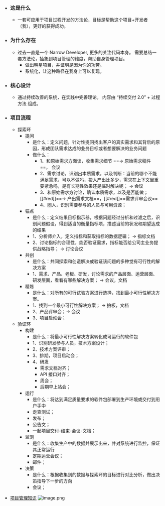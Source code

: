 - ### 这是什么
  - 一套可应用于项目过程开发的方法论，目标是帮助这个项目+开发者（我），更好的获得成功。

- ### 为什么存在
  - 过去一直是一个 Narrow Developer, 更多的关注代码本身。
   需要总结一套方法论，抽象到项目管理的维度，帮助自身管理项目。
    - 做出明星项目，并证明是因为你的功劳。
    - 系统化，让这种路径在我身上可以复现。

- ### 核心设计
  - 通过持续改善的系统，在实践中完善理论。
   内容由 “持续交付 2.0” + 过程方法 组成。

- ### 项目流程
  - 探索环
    - 提问
      - 是什么：定义问题，针对性提问找出客户的真实需求和其背后的原因，形成团队需求达成的业务目标或者想要解决的业务问题
      - 做什么：
        - 1、和原始需求方面谈，收集需求细节 ==→ 原始需求稿件==， 会议
        - 2、需求讨论，识别出本质需求，以及判断：当前的哪个不能满足需求，可以不做吗，投入产出比多少，需求在上下文里重要紧急吗，是有长期性效果还是临时解决呢； → 会议
        - 3、和原始需求方讨论，确认本质需求，以及是否能做；[[#red]]==→ 产出需求文档==，[[#red]]==需求评审会议==
        - 4、圈人，识别需要参与的人员与可用资源；
    - 锚点
      - 是什么：定义结果目标指示器，根据问题经过分析和过滤之后，识别问题假设，得到适当的衡量指标项，描述当前的状况和期望达成的结果
      - 1、分析师介入，定义指标和获取指标的数据逻辑； → 指标文档
      - 2、讨论指标的合理性，能否验证需求，指标能否给公司主业务提供战略指导； → 讨论会议
    - 共创
      - 是什么：共同探索和创造解决或验证该问题的多种觉有可行性的解决方案
      - 1、需求、产品、老板、研发，讨论需求的产品层面、运营层面、研发层面，看看有哪些解决方案； → 会议，文档
    - 精炼
      - 是什么：对所有的可行试验方案进行选择，找到最小可行性解决方案。
      - 1、找到一个最小可行性解决方案； → 拍板，文档
      - 2、产品评审会；→ 会议
      - 3、项目启动会；
  - 验证环
    - 构建
      - 是什么：将最小可行性解决方案转化成可运行的软件包
      - 1、识别研发参与人员，技术方案设计；
      - 2、技术方案评审；
      - 3、排期，项目启动会；
      - 4、研发
        - 需求文档对齐；
        - API 接口对齐；
        - 周会；
        - 后期早上站会；
    - 运行
      - 是什么：将达到满足质量要求的软件包部署到生产环境或交付到用户手中
      - 走查测试；
      - 发布；
      - 公告文；
      - 一起项目交付-结束-会议-文档；
    - 监测
      - 是什么：收集生产中的数据并展示出来，并对系统进行监控，保证其正常运行
      - 定期运营会议；
      - 邮件；
    - 决策
      - 是什么：根据收集到的数据与探索环的目标进行对比分析，做出决策指导下一步的方向
      - 会议；
- [项目管理知识](https://www.atlassian.com/zh/project-management#project-management-skills)
  ![image.png](../assets/image_1664180996814_0.png)
